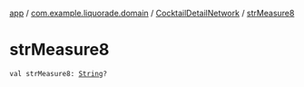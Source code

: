 [app](../../index.md) / [com.example.liquorade.domain](../index.md) / [CocktailDetailNetwork](index.md) / [strMeasure8](./str-measure8.md)

# strMeasure8

`val strMeasure8: `[`String`](https://kotlinlang.org/api/latest/jvm/stdlib/kotlin/-string/index.html)`?`